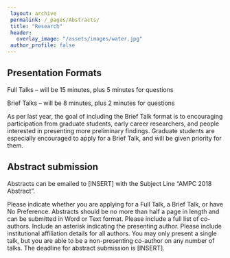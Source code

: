 ```yaml
---
 layout: archive
 permalink: /_pages/Abstracts/
 title: "Research"
 header:
   overlay_image: "/assets/images/water.jpg"
 author_profile: false  
---
```



## Presentation Formats 

Full Talks – will be 15 minutes, plus 5 minutes for questions

Brief Talks – will be 8 minutes, plus 2 minutes for questions

As per last year, the goal of including the Brief Talk format is to encouraging participation from graduate students, early career researchers, and people interested in presenting more preliminary findings. Graduate students are especially encouraged to apply for a Brief Talk, and will be given priority for them.

## Abstract submission

Abstracts can be emailed to [INSERT] with the Subject Line “AMPC 2018 Abstract”.

Please indicate whether you are applying for a Full Talk, a Brief Talk, or have No Preference.
Abstracts should be no more than half a page in length and can be submitted in Word or Text format.
Please include a full list of co-authors. Include an asterisk indicating the presenting author.
Please include institutional affiliation details for all authors.
You may only present a single talk, but you are able to be a non-presenting co-author on any number of talks.
The deadline for abstract submission is [INSERT]. 
